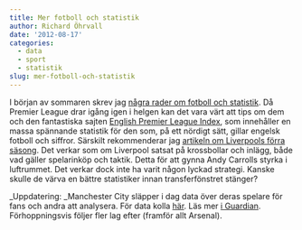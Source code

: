 ```yaml
---
title: Mer fotboll och statistik
author: Richard Öhrvall
date: '2012-08-17'
categories:
  - data
  - sport
  - statistik
slug: mer-fotboll-och-statistik
---
```


I början av sommaren skrev jag [några rader om fotboll och statistik](https://richardohrvall.rbind.io/2012/06/fotboll-och-statistik/). Då Premier League drar igång igen i helgen kan det vara värt att tips om dem och den fantastiska sajten [English Premier League Index](http://www.eplindex.com/), som innehåller en massa spännande statistik för den som, på ett nördigt sätt, gillar engelsk fotboll och siffror. Särskilt rekommenderar jag [artikeln om Liverpools förra säsong](http://www.eplindex.com/16597/a-cross-to-bear-liverpools-crossing-addiction-in-2011-12.html). Det verkar som om Liverpool satsat på krossbollar och inlägg, både vad gäller spelarinköp och taktik. Detta för att gynna Andy Carrolls styrka i luftrummet. Det verkar dock inte ha varit någon lyckad strategi. Kanske skulle de värva en bättre statistiker innan transferfönstret stänger?

_Uppdatering: _Manchester City släpper i dag data över deras spelare för fans och andra att analysera. För data kolla [här](http://www.mcfc.co.uk/Home/The%20Club/MCFC%20Analytics%20Holding%20page). Läs mer [i Guardian](http://www.guardian.co.uk/football/blog/2012/aug/16/manchester-city-player-statistics). Förhoppningsvis följer fler lag efter (framför allt Arsenal).
